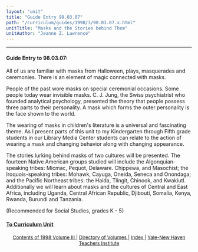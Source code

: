 ```yaml
---
layout: "unit"
title: "Guide Entry 98.03.07"
path: "/curriculum/guides/1998/3/98.03.07.x.html"
unitTitle: "Masks and the Stories behind Them"
unitAuthor: "Jeanne Z. Lawrence"
---
```

<body>
 <p>
 </p>
 <hr/>
 <h4>
  Guide Entry to 98.03.07:
 </h4>
 All of us are familiar with masks from Halloween, plays, masquerades and ceremonies.  There is an element of magic connected with masks.
 <p>
  People of the past wore masks on special ceremonial occasions.  Some people today  wear invisible masks.  C. J. Jung, the Swiss psychiatrist who founded analytical psychology, presented the theory that people possess three parts to their personality. A mask which forms the outer personality is the face shown to the world.
 </p>
 <p>
  The wearing of masks in children's literature is a universal and fascinating theme. As I present parts of this unit to my Kindergarten through Fifth grade students in our Library Media Center students can relate to the action of wearing a mask and changing behavior along with changing appearance.
 </p>
 <p>
  The stories lurking behind masks of two cultures will be presented. The fourteen Native American groups studied will include the Algonquian-speaking tribes: Micmac, Pequot, Delaware. Chippewa, and Masochist; the Iroquois-speaking tribes: Mohawk, Cayuga, Oneida, Seneca and Onondaga;  and the Pacific Northeast tribes:  the Haida, Tlingit, Chinook, and Kwakiutl.  Additionally we will learn about masks and the cultures of Central and East Africa, including Uganda, Central African Republic, Djibouti, Somalia, Kenya, Rwanda, Burundi and Tanzania.
 </p>
 <p>
  (Recommended for Social Studies, grades K - 5)
 </p>
 <p>
 </p>
 <p>
 </p>
 <p>
 </p>
 <h4>
  <a href="../../../units/1998/3/98.03.07.x.html">
   To Curriculum Unit
  </a>
 </h4>
 <center>
  <font size="-1">
   <a href="../../../units/1998/3/">
    Contents of 1998 Volume III
   </a>
   |
   <a href="../../../units/">
    Directory of Volumes
   </a>
   |
   <a href="../../../indexes/">
    Index
   </a>
   |
   <a href="../../../../">
    Yale-New Haven Teachers Institute
   </a>
  </font>
 </center>
</body>